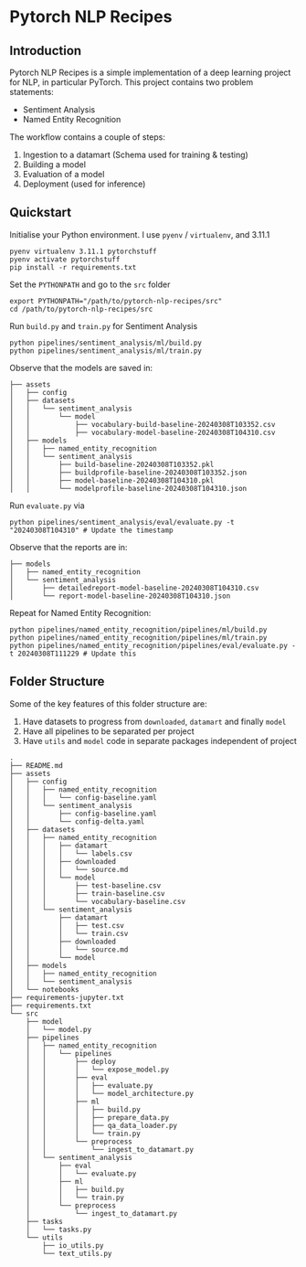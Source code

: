 # Pytorch NLP Recipes

## Introduction
Pytorch NLP Recipes is a simple implementation of a deep learning project for NLP, in particular PyTorch. This project contains two problem statements:

- Sentiment Analysis
- Named Entity Recognition

The workflow contains a couple of steps:
1. Ingestion to a datamart (Schema used for training & testing)
2. Building a model
3. Evaluation of a model
4. Deployment (used for inference)

## Quickstart
Initialise your Python environment. I use `pyenv` / `virtualenv`, and 3.11.1
```
pyenv virtualenv 3.11.1 pytorchstuff
pyenv activate pytorchstuff
pip install -r requirements.txt
```

Set the `PYTHONPATH` and go to the `src` folder
```
export PYTHONPATH="/path/to/pytorch-nlp-recipes/src"
cd /path/to/pytorch-nlp-recipes/src
```

Run `build.py` and `train.py` for Sentiment Analysis
```
python pipelines/sentiment_analysis/ml/build.py
python pipelines/sentiment_analysis/ml/train.py
```

Observe that the models are saved in:
```
├── assets
│   ├── config
│   ├── datasets
│   │   └── sentiment_analysis
│   │       └── model
│   │           ├── vocabulary-build-baseline-20240308T103352.csv
│   │           ├── vocabulary-model-baseline-20240308T104310.csv
│   ├── models
│   │   ├── named_entity_recognition
│   │   └── sentiment_analysis
│   │       ├── build-baseline-20240308T103352.pkl
│   │       ├── buildprofile-baseline-20240308T103352.json
│   │       ├── model-baseline-20240308T104310.pkl
│   │       └── modelprofile-baseline-20240308T104310.json
```

Run `evaluate.py` via
```
python pipelines/sentiment_analysis/eval/evaluate.py -t "20240308T104310" # Update the timestamp
```

Observe that the reports are in:
```
├── models
│   ├── named_entity_recognition
│   └── sentiment_analysis
│       ├── detailedreport-model-baseline-20240308T104310.csv
│       └── report-model-baseline-20240308T104310.json
```

Repeat for Named Entity Recognition:
```
python pipelines/named_entity_recognition/pipelines/ml/build.py
python pipelines/named_entity_recognition/pipelines/ml/train.py
python pipelines/named_entity_recognition/pipelines/eval/evaluate.py -t 20240308T111229 # Update this
```

## Folder Structure

Some of the key features of this folder structure are:
1. Have datasets to progress from `downloaded`, `datamart` and finally `model`
2. Have all pipelines to be separated per project
3. Have `utils` and `model` code in separate packages independent of project
```
.
├── README.md
├── assets
│   ├── config
│   │   ├── named_entity_recognition
│   │   │   └── config-baseline.yaml
│   │   └── sentiment_analysis
│   │       ├── config-baseline.yaml
│   │       └── config-delta.yaml
│   ├── datasets
│   │   ├── named_entity_recognition
│   │   │   ├── datamart
│   │   │   │   └── labels.csv
│   │   │   ├── downloaded
│   │   │   │   └── source.md
│   │   │   └── model
│   │   │       ├── test-baseline.csv
│   │   │       ├── train-baseline.csv
│   │   │       └── vocabulary-baseline.csv
│   │   └── sentiment_analysis
│   │       ├── datamart
│   │       │   ├── test.csv
│   │       │   └── train.csv
│   │       ├── downloaded
│   │       │   └── source.md
│   │       └── model
│   ├── models
│   │   ├── named_entity_recognition
│   │   └── sentiment_analysis
│   └── notebooks
├── requirements-jupyter.txt
├── requirements.txt
└── src
    ├── model
    │   └── model.py
    ├── pipelines
    │   ├── named_entity_recognition
    │   │   └── pipelines
    │   │       ├── deploy
    │   │       │   └── expose_model.py
    │   │       ├── eval
    │   │       │   ├── evaluate.py
    │   │       │   └── model_architecture.py
    │   │       ├── ml
    │   │       │   ├── build.py
    │   │       │   ├── prepare_data.py
    │   │       │   ├── qa_data_loader.py
    │   │       │   └── train.py
    │   │       └── preprocess
    │   │           └── ingest_to_datamart.py
    │   └── sentiment_analysis
    │       ├── eval
    │       │   └── evaluate.py
    │       ├── ml
    │       │   ├── build.py
    │       │   └── train.py
    │       └── preprocess
    │           └── ingest_to_datamart.py
    ├── tasks
    │   └── tasks.py
    └── utils
        ├── io_utils.py
        └── text_utils.py
```

